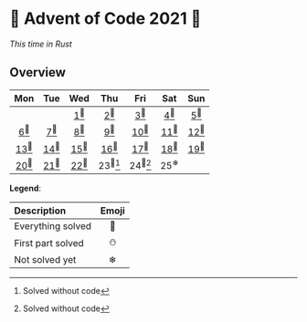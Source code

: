 # 🎄 Advent of Code 2021 🎄

*This time in Rust*
## Overview
|                 Mon                 |                 Tue                 |                 Wed                 |                 Thu                 |                 Fri                 |                 Sat                 |                 Sun                 |
| :---------------------------------: | :---------------------------------: | :---------------------------------: | :---------------------------------: | :---------------------------------: | :---------------------------------: | :---------------------------------: |
|                                     |                                     | [1<sup>🌟</sup>](src/days/day01.rs)  | [2<sup>🌟</sup>](src/days/day02.rs)  | [3<sup>🌟</sup>](src/days/day03.rs)  | [4<sup>🌟</sup>](src/days/day04.rs)  | [5<sup>🌟</sup>](src/days/day05.rs)  |
| [6<sup>🌟</sup>](src/days/day06.rs)  | [7<sup>🌟</sup>](src/days/day07.rs)  | [8<sup>🌟</sup>](src/days/day08.rs)  | [9<sup>🌟</sup>](src/days/day09.rs)  | [10<sup>🌟</sup>](src/days/day10.rs) | [11<sup>🌟</sup>](src/days/day11.rs) | [12<sup>🌟</sup>](src/days/day12.rs) |
| [13<sup>🌟</sup>](src/days/day13.rs) | [14<sup>🌟</sup>](src/days/day14.rs) | [15<sup>🌟</sup>](src/days/day15.rs) | [16<sup>🌟</sup>](src/days/day16.rs) | [17<sup>🌟</sup>](src/days/day17.rs) | [18<sup>🌟</sup>](src/days/day18.rs) | [19<sup>🌟</sup>](src/days/day19.rs) |
| [20<sup>🌟</sup>](src/days/day20.rs) | [21<sup>🌟</sup>](src/days/day21.rs) | [22<sup>🌟</sup>](src/days/day22.rs) |           23<sup>🌟</sup>[^1]            |           24<sup>🌟</sup>[^1]            |           25<sup>❄</sup>            |                                     |

**Legend**:

| Description       | Emoji |
| :---------------- | :---: |
| Everything solved |   🌟   |
| First part solved |   ⛄   |
| Not solved yet    |   ❄   |

[^1]: Solved without code
